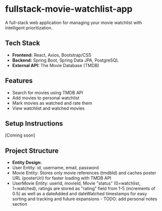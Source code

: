 # fullstack-movie-watchlist-app
A full-stack web application for managing your movie watchlist with intelligent prioritization.

## Tech Stack
- **Frontend:** React, Axios, Bootstrap/CSS
- **Backend:** Spring Boot, Spring Data JPA, PostgreSQL
- **External API:** The Movie Database (TMDB)

## Features
- Search for movies using TMDB API
- Add movies to personal watchlist
- Mark movies as watched and rate them
- View watchlist and watched movies

## Setup Instructions
[Coming soon]

## Project Structure
- **Entity Design:**
- User Entity: id, username, email, password
- Movie Entity: Stores only movie references (tmdbId) and caches poster URL (posterUrl) for faster loading with TMDB API
- UserMovie Entity: userId, movieId, Movie "status" (0=watchlist, 1=watched), ratings are stored as "rating" field from 1-5 (increments of 0.5) as well as a dateAdded and dateWatched timestamps for easy sorting and tracking and future expansions - TODO: add personal notes section
